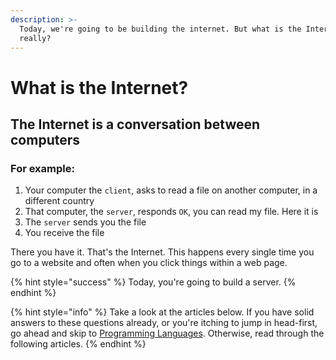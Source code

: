 ```yaml
---
description: >-
  Today, we're going to be building the internet. But what is the Internet,
  really?
---
```


# What is the Internet?

## The Internet is a conversation between computers

### For example:

1. Your computer the `client`, asks to read a file on another computer, in a different country
2. That computer, the `server`, responds `OK`, you can read my file. Here it is
3. The `server` sends you the file
4. You receive the file

There you have it. That's the Internet. This happens every single time you go to a website and often when you click things within a web page.

{% hint style="success" %}
Today, you're going to build a server.
{% endhint %}

{% hint style="info" %}
Take a look at the articles below. If you have solid answers to these questions already, or you're itching to jump in head-first, go ahead and skip to [Programming Languages](../hello-python/programming-languages.md). Otherwise, read through the following articles.
{% endhint %}

